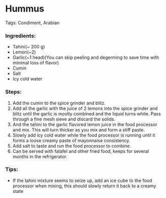 # Hummus

Tags: Condiment, Arabian

### Ingredients:

- Tahini(~ 200 g)
- Lemon(~2)
- Garlic(~1 head)(You can skip peeling and degerming to save time with minimal loss of flavor)
- Cumin
- Salt
- Icy cold water

### Steps:

1. Add the cumin to the spice grinder and blitz.
2. Add all the garlic with the juice of 2 lemons into the spice grinder and blitz until the garlic is mostly combined and the liquid turns white. Pass through a fine mesh sieve and discard the solids.
3. And the tahini to the garlic flavored lemon juice in the food processor and mix. This will turn thicker as you mix and form a stiff paste.
4. Slowly add icy cold water while the food processor is running until it forms a loose creamy paste of mayonnaise consistency.
5. Add salt to taste and run the food processor to combine.
6. Can be served with falafel and other fried food, keeps for several months in the refrigerator.


### Tips:
* If the tahini mixture seems to seize up, add an ice cube to the food processor when mixing, this should slowly return it back to a creamy state